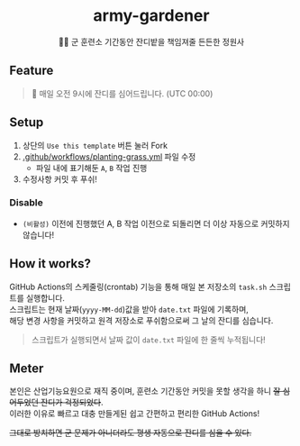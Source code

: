 <div align="center">

# army-gardener

👨‍🏭 군 훈련소 기간동안 잔디밭을 책임져줄 든든한 정원사

</div>

## Feature

> 🌱 매일 오전 9시에 잔디를 심어드립니다. (UTC 00:00)

## Setup

1. 상단의 `Use this template` 버튼 눌러 Fork
2. [.github/workflows/planting-grass.yml](.github/workflows/planting-grass.yml) 파일 수정
   - 파일 내에 표기해둔 `A`, `B` 작업 진행
3. 수정사항 커밋 후 푸쉬!

### Disable

- `(비활성)` 이전에 진행했던 A, B 작업 이전으로 되돌리면 더 이상 자동으로 커밋하지 않습니다!

## How it works?

GitHub Actions의 스케줄링(crontab) 기능을 통해 매일 본 저장소의 `task.sh` 스크립트를 실행합니다.  
스크립트는 현재 날짜(`yyyy-MM-dd`)값을 받아 `date.txt` 파일에 기록하며,  
해당 변경 사항을 커밋하고 원격 저장소로 푸쉬함으로써 그 날의 잔디를 심습니다.  

> 스크립트가 실행되면서 날짜 값이 `date.txt` 파일에 한 줄씩 누적됩니다!

## Meter

본인은 산업기능요원으로 재직 중이며, 훈련소 기간동안 커밋을 못할 생각을 하니 ~~잘 심어두었던 잔디가 걱정되었다~~.  
이러한 이유로 빠르고 대충 만들게된 쉽고 간편하고 편리한 GitHub Actions!

~~그대로 방치하면 군 문제가 아니더라도 평생 자동으로 잔디를 심을 수 있다.~~
